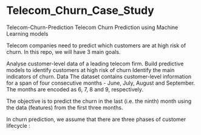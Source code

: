 # Telecom_Churn_Case_Study
Telecom-Churn-Prediction
Telecom Churn Prediction using Machine Learning models

Telecom companies need to predict which customers are at high risk of churn. In this repo, we will have 3 main goals.

Analyse customer-level data of a leading telecom firm.
Build predictive models to identify customers at high risk of churn
Identify the main indicators of churn.
Data
The dataset contains customer-level information for a span of four consecutive months - June, July, August and September. The months are encoded as 6, 7, 8 and 9, respectively.

The objective is to predict the churn in the last (i.e. the ninth) month using the data (features) from the first three months.

In churn prediction, we assume that there are three phases of customer lifecycle :
